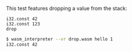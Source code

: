 This test features dropping a value from the stack:
```wasm
i32.const 42
i32.const 123
drop
```

```sh
$ wasm_interpreter --vr drop.wasm hello 1
i32.const 42
```
